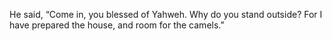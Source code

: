 He said, “Come in, you blessed of Yahweh. Why do you stand outside? For I have prepared the house, and room for the camels.”